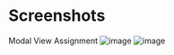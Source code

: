 # Screenshots
Modal View Assignment
![image](https://user-images.githubusercontent.com/51709153/60680189-f2705880-9ebc-11e9-8fda-4440d0f0b295.png)
![image](https://user-images.githubusercontent.com/51709153/60680206-05832880-9ebd-11e9-8ea5-d7817d8b15f1.png)
